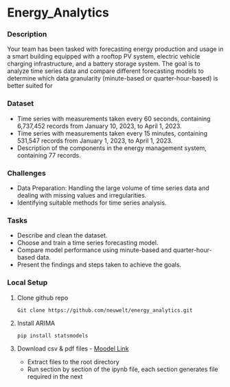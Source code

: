 # Energy_Analytics

### Description

Your team has been tasked with forecasting energy production and usage in a smart building equipped with a rooftop PV system, electric vehicle charging infrastructure, and a battery storage system.
The goal is to analyze time series data and compare different forecasting models to  determine which data granularity (minute-based or quarter-hour-based) is better suited for 

### Dataset

- Time series with measurements taken every 60 seconds, containing 6,737,452 records from January 10, 2023, to April 1, 2023.
- Time series with measurements taken every 15 minutes, containing 531,547 records from January 1, 2023, to April 1, 2023.
- Description of the components in the energy management system, containing 77 records.


### Challenges

- Data Preparation: Handling the large volume of time series data and dealing with missing values and irregularities.
- Identifying suitable methods for time series analysis.


### Tasks

- Describe and clean the dataset.
- Choose and train a time series forecasting model.
- Compare model performance using minute-based and quarter-hour-based data.
- Present the findings and steps taken to achieve the goals.


### Local Setup

1. Clone github repo
    ```
    Git clone https://github.com/neuwelt/energy_analytics.git
    ```
2. Install ARIMA
    ```
    pip install statsmodels
    ```

3.  Download csv & pdf files - [Moodel Link](https://moodle.hs-augsburg.de/mod/resource/view.php?id=382079)
    - Extract files to the root directory
    - Run section by section of the ipynb file, each section generates file required in the next
